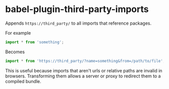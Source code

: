 # babel-plugin-third-party-imports

Appends `https://third_party/` to all imports that reference packages.

For example

```js
import * from 'something';
```

Becomes
```js
import * from 'https://third_party/?name=something&from=/path/to/file';
```

This is useful because imports that aren't urls or relative paths are invalid in browsers. Transforming them allows a server or proxy to redirect them to a compiled bundle.

